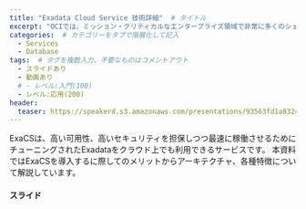 ```yaml
---
title: "Exadata Cloud Service 技術詳細"  # タイトル
excerpt: "OCIでは、ミッション・クリティカルなエンタープライズ領域で非常に多くのシェアを誇るExadataをご利用いただけます。本資料はそのExadata Cloud Service(ExaCS)の構成、特徴を解説しています"
categories:  # カテゴリーをタブで階層化して記入
  - Services
  - Database
tags:  # タグを複数入力、不要なものはコメントアウト
  - スライドあり
  - 動画あり
  # - レベル:入門(100)
  - レベル:応用(200)
header:
  teaser: https://speakerd.s3.amazonaws.com/presentations/93563fd1a83240e082d52b9b3c5b81f2/slide_0.jpg
---
```


ExaCSは、高い可用性、高いセキュリティを担保しつつ最速に稼働させるためにチューニングされたExadataをクラウド上でも利用できるサービスです。
本資料ではExaCSを導入するに際してのメリットからアーキテクチャ、各種特徴について解説しています。



#### スライド

<div style="max-width:768px">

<!-- Speakerdeckから Embeded リンクを取得して貼り付け (ここから) -->
<script async class="speakerdeck-embed" data-id="93563fd1a83240e082d52b9b3c5b81f2" data-ratio="1.77777777777778" src="//speakerdeck.com/assets/embed.js"></script>
<!-- Speakerdeckから Embeded リンクを取得して貼り付け (ここまで) -->

</div>

